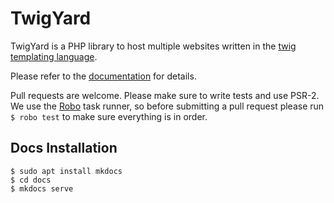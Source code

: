 # TwigYard

TwigYard is a PHP library to host multiple websites written in the [twig templating language](http://twig.sensiolabs.org).

Please refer to the [documentation](http://docs.twigyard.com) for details.

Pull requests are welcome. Please make sure to write tests and use PSR-2. We use the [Robo](http://robo.li/) task runner, so before submitting a pull request please run `$ robo test` to make sure everything is in order. 

## Docs Installation
``` 
$ sudo apt install mkdocs
$ cd docs
$ mkdocs serve
```

